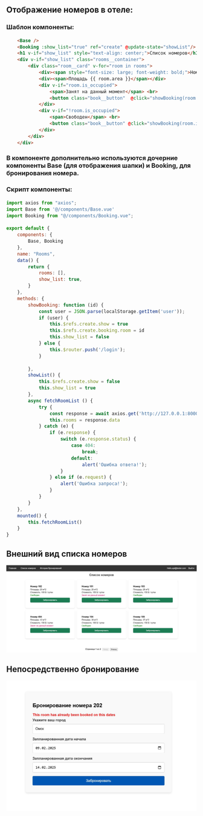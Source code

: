 ## Отображение номеров в отеле:
### Шаблон компоненты:
```html
    <Base />
    <Booking :show_list="true" ref="create" @update-state="showList"/>
    <h1 v-if="show_list" style="text-align: center;">Список номеров</h1>
    <div v-if="show_list" class="rooms__container">
        <div class="room__card" v-for="room in rooms">
            <div><span style="font-size: large; font-weight: bold;">Номер {{ room.number }}</span></div>
            <div><span>Площадь {{ room.area }}</span></div>
            <div v-if="room.is_occupied">
                <span>Занят на данный момент</span> <br>
                <button class="book__button"  @click="showBooking(room.id)">Забронировать</button>
            </div>
            <div v-if="!room.is_occupied">
                <span>Свободен</span> <br>
                <button class="book__button" @click="showBooking(room.id)">Забронировать</button>
            </div>
        </div>
    </div>
```
### В компоненте дополнительно используются дочерние компоненты Base (для отображения шапки) и Booking, для бронирования номера.

### Скрипт компоненты:
```javascript
import axios from "axios";
import Base from '@/components/Base.vue'
import Booking from "@/components/Booking.vue";

export default {
    components: {
        Base, Booking
    },
    name: "Rooms",
    data() {
        return {
            rooms: [],
            show_list: true,
        }
    },
    methods: {
        showBooking: function (id) {
            const user = JSON.parse(localStorage.getItem('user'));
            if (user) {
                this.$refs.create.show = true
                this.$refs.create.booking.room = id
                this.show_list = false
            } else {
                this.$router.push('/login');
            }
            
        },
        showList() {
            this.$refs.create.show = false
            this.show_list = true
        },
        async fetchRoomList () {
            try {
                const response = await axios.get('http://127.0.0.1:8000/rooms/list/');
                this.rooms = response.data
            } catch (e) {
                if (e.response) {
                    switch (e.response.status) {
                        case 404:
                            break;
                        default:
                            alert('Ошибка ответа!');
                    } 
                } else if (e.request) {
                    alert('Ошибка запроса!');
                }
            }
        }
    },
    mounted() {
        this.fetchRoomList() 
    }
}
```

## Внешний вид списка номеров
![alt text](https://raw.githubusercontent.com/nikita-itmo-gh-acc/ITMO_ICT_WebDevelopment_2024-2025/refs/heads/main/students/K3340/laboratory_works/Ananiev_Nikita/site/assets/images/room_list.jpg)

## Непосредственно бронирование
![alt text](https://raw.githubusercontent.com/nikita-itmo-gh-acc/ITMO_ICT_WebDevelopment_2024-2025/refs/heads/main/students/K3340/laboratory_works/Ananiev_Nikita/site/assets/images/booking.jpg)